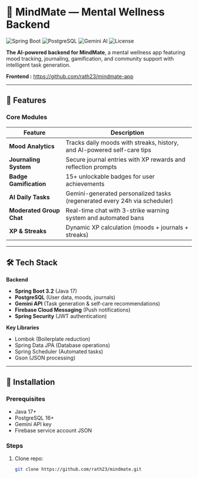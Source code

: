 # 🧠 MindMate — Mental Wellness Backend

![Spring Boot](https://img.shields.io/badge/Spring%20Boot-3.2%2B-brightgreen)
![PostgreSQL](https://img.shields.io/badge/PostgreSQL-16+-blue)
![Gemini AI](https://img.shields.io/badge/Gemini%20AI-API-FFD700)
![License](https://img.shields.io/badge/License-MIT-orange)

**The AI-powered backend for MindMate**, a mental wellness app featuring mood tracking, journaling, gamification, and community support with intelligent task generation.

**Frontend :** https://github.com/rath23/mindmate-app

---

## 🌟 Features

### Core Modules
| Feature                | Description                                                                 |
|------------------------|-----------------------------------------------------------------------------|
| **Mood Analytics**     | Tracks daily moods with streaks, history, and AI-powered self-care tips     |
| **Journaling System**  | Secure journal entries with XP rewards and reflection prompts               |
| **Badge Gamification** | 15+ unlockable badges for user achievements                                 |
| **AI Daily Tasks**     | Gemini-generated personalized tasks (regenerated every 24h via scheduler)   |
| **Moderated Group Chat** | Real-time chat with 3-strike warning system and automated bans              |
| **XP & Streaks**       | Dynamic XP calculation (moods + journals + streaks)                         |

---

## 🛠 Tech Stack

**Backend**
- **Spring Boot 3.2** (Java 17)
- **PostgreSQL** (User data, moods, journals)
- **Gemini API** (Task generation & self-care recommendations)
- **Firebase Cloud Messaging** (Push notifications)
- **Spring Security** (JWT authentication)

**Key Libraries**
- Lombok (Boilerplate reduction)
- Spring Data JPA (Database operations)
- Spring Scheduler (Automated tasks)
- Gson (JSON processing)

---

## 🚀 Installation

### Prerequisites
- Java 17+
- PostgreSQL 16+
- Gemini API key
- Firebase service account JSON

### Steps
1. Clone repo:
   ```bash
   git clone https://github.com/rath23/mindmate.git

